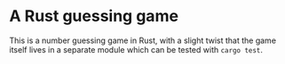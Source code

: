# A Rust guessing game

This is a number guessing game in Rust, with a slight twist that the game itself
lives in a separate module which can be tested with `cargo test`.
